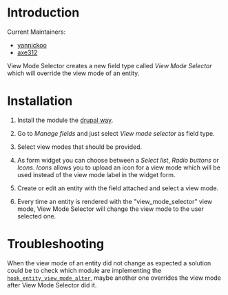 # Introduction

Current Maintainers:

* [yannickoo](https://www.drupal.org/u/yannickoo)
* [axe312](https://www.drupal.org/u/axe312)

View Mode Selector creates a new field type called *View Mode Selector* which
will override the view mode of an entity.

# Installation

1. Install the module the [drupal way](http://drupal.org/documentation/install/modules-themes/modules-8).

2. Go to *Manage fields* and just select *View mode selector* as field type.

3. Select view modes that should be provided.

4. As form widget you can choose between a *Select list*, *Radio buttons*
   or *Icons*. *Icons* allows you to upload an icon for a view mode which will
   be used instead of the view mode label in the widget form.

5. Create or edit an entity with the field attached and select a view mode.

6. Every time an entity is rendered with the "view_mode_selector" view mode,
   View Mode Selector will change the view mode to the user selected one.

# Troubleshooting

When the view mode of an entity did not change as expected a solution could be
to check which module are implementing the [`hook_entity_view_mode_alter`](https://api.drupal.org/api/drupal/core!modules!system!entity.api.php/function/hook_entity_view_mode_alter/8), maybe another one overrides the view mode after View Mode Selector did it.
